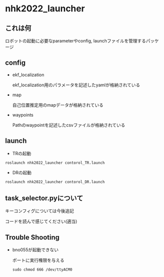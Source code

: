 # nhk2022_launcher

## これは何

ロボットの起動に必要なparameterやconfig, launchファイルを管理するパッケージ



## config

- ekf_localization

  ekf_localization用のパラメータを記述したyamlが格納されている

- map

  自己位置推定用のmapデータが格納されている

- waypoints

  Pathのwaypointを記述したcsvファイルが格納されている



## launch

- TRの起動

```shell
roslaunch nhk2022_launcher contorol_TR.launch
```

- DRの起動

```shell
roslaunch nhk2022_launcher contorol_DR.launch
```



## task_selector.pyについて

キーコンフィグについては今後追記

コードを読んで感じてください(適当)



## Trouble Shooting

- bno055が起動できない

  ポートに実行権限を与える

  ```shell
  sudo chmod 666 /dev/ttyACM0
  ```

